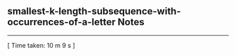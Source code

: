 <h2>smallest-k-length-subsequence-with-occurrences-of-a-letter Notes</h2><hr>[ Time taken: 10 m 9 s ]